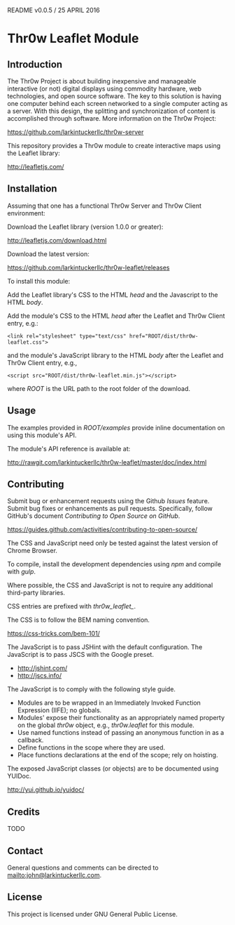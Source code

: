 README v0.0.5 / 25 APRIL 2016

# Thr0w Leaflet Module

## Introduction

The Thr0w Project is about building inexpensive and manageable interactive (or
not) digital displays using commodity hardware, web technologies, and open source
software. The key to this solution is having one computer behind each screen
networked to a single computer acting as a server. With this design, the
splitting and synchronization of content is accomplished through software. More
information on the Thr0w Project:

<https://github.com/larkintuckerllc/thr0w-server>

This repository provides a Thr0w module to create interactive maps using
the Leaflet library:

<http://leafletjs.com/>

## Installation

Assuming that one has a functional Thr0w Server and Thr0w Client
environment:

Download the Leaflet library (version 1.0.0 or greater):

<http://leafletjs.com/download.html>

Download the latest version:

<https://github.com/larkintuckerllc/thr0w-leaflet/releases>

To install this module:

Add the Leaflet library's CSS to the HTML *head* and
the Javascript to the HTML *body*.

Add the module's CSS to the HTML *head* after the
Leaflet and Thr0w Client entry, e.g.:

```
<link rel="stylesheet" type="text/css" href="ROOT/dist/thr0w-leaflet.css">
```

and the module's JavaScript library to the HTML *body*
after the Leaflet and Thr0w Client entry, e.g.,

```
<script src="ROOT/dist/thr0w-leaflet.min.js"></script>
```

where *ROOT* is the URL path to the root folder of the download.

## Usage

The examples provided in *ROOT/examples*
provide inline documentation on using this module's API.

The module's API reference is available at:

<http://rawgit.com/larkintuckerllc/thr0w-leaflet/master/doc/index.html>

## Contributing

Submit bug or enhancement requests using the Github *Issues* feature. Submit
bug fixes or enhancements as pull requests. Specifically, follow GitHub's
document *Contributing to Open Source on GitHub*.

<https://guides.github.com/activities/contributing-to-open-source/>

The CSS and JavaScript need only be tested against the latest version of
Chrome Browser.

To compile, install the development dependencies using *npm* and compile with
*gulp*.

Where possible, the CSS and JavaScript is not to require any
additional third-party libraries.

CSS entries are prefixed with *thr0w_leaflet_*.

The CSS is to follow the BEM naming convention.

<https://css-tricks.com/bem-101/>

The JavaScript is to pass JSHint with the default configuration. The JavaScript
is to pass JSCS with the Google preset.

* <http://jshint.com/>
* <http://jscs.info/>

The JavaScript is to comply with the following style guide.

* Modules are to be wrapped in an Immediately Invoked Function Expression
(IIFE); no globals.
* Modules' expose their functionality as an appropriately named property on
the global *thr0w* object, e.g., *thr0w.leaflet* for this module.
* Use named functions instead of passing an anonymous function in as a callback.
* Define functions in the scope where they are used.
* Place functions declarations at the end of the scope; rely on hoisting.

The exposed JavaScript classes (or objects) are to be documented using YUIDoc.

<http://yui.github.io/yuidoc/>

## Credits

TODO

## Contact

General questions and comments can be directed to <mailto:john@larkintuckerllc.com>.

## License

This project is licensed under GNU General Public License.
